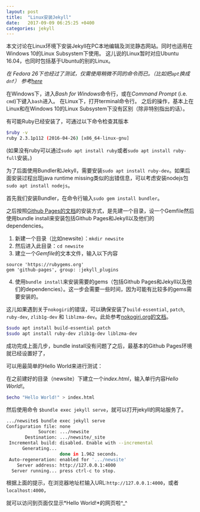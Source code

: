 ```yaml
---
layout: post
title:  "Linux安装Jekyll"
date:   2017-09-09 06:25:25 +0400
categories: jekyll 
---
```


 本文讨论在Linux环境下安装Jekyll在PC本地编辑及浏览静态网站。同时也适用在Windows 10的Linux Subsystem下使用。
 这儿说的Linux暂时对应Ubuntu 16.04，也同时包括基于Ubuntu的别的Linux。

 *在 Fedora 26下也经过了测试，仅需使用稍微不同的命令而已。（比如把`apt`换成`dnf`） 参考[here](/guide/install-jekyll)*

在Windows下，进入*Bash for Windows*命令行，或在*Command Prompt* (i.e. `cmd`)下键入`bash`进入。
在Linux下，打开terminal命令行。
之后的操作，基本上在Linux和在Windows 10的Linux Subsystem下没有区别（除非特别指出的话）。

有可能Ruby已经安装了，可通过以下命令检查其版本

```Bash
$ruby -v
ruby 2.3.1p112 (2016-04-26) [x86_64-linux-gnu]
```

(如果没有ruby可以通过`sudo apt install ruby`或者`sudo apt install ruby-full`安装。)

为了后面使用Bundler和Jekyll，需要安装`sudo apt install ruby-dev`。如果后面安装过程出现java runtime missing类似的出错信息，可以考虑安装nodejs包`sudo apt install nodejs`。

首先我们安装Bundler，在命令行输入`sudo gem install bundler`。

之后按照[Github Pages的文档][gp-set-local]的安装方式，是先建一个目录，设一个Gemfile然后使用bundle install来安装包括Github Pages和Jekyll以及他们的dependencies。

1. 新建一个目录（比如newsite）：`mkdir newsite`
2. 然后进入此目录：`cd newsite`
3. 建立一个*Gemfile*的文本文件，输入以下内容
```
source 'https://rubygems.org'
gem 'github-pages', group: :jekyll_plugins
```
4. 使用`bundle install`来安装需要的gems（包括Github Pages和Jekyll以及他们的dependencies）。这一步会需要一些时间，因为可能有比较多的gems需要安装的。

这儿如果遇到关于`nokogiri`的错误，可以确保安装了`build-essential`, `patch`, `ruby-dev`, `zlib1g-dev` 和 `liblzma-dev`。此处参考[nokogiri.org的文档][nokogiri-install]。

```Bash
$sudo apt install build-essential patch
$sudo apt install ruby-dev zlib1g-dev liblzma-dev
```
成功完成上面几步，bundle install没有问题了之后，最基本的Github Pages环境就已经设置好了，

可以用最简单的Hello World来进行测试：

在之前建好的目录（newsite）下建立一个*index.html*，输入单行内容*Hello World!*。

```bash
$echo "Hello World!" > index.html
```

然后使用命令 `$bundle exec jekyll serve`，就可以打开jekyll的网站服务了。

```bash
.../newsite$ bundle exec jekyll serve
Configuration file: none
            Source: .../newsite
       Destination: .../newsite/_site
 Incremental build: disabled. Enable with --incremental
      Generating...
                    done in 1.962 seconds.
 Auto-regeneration: enabled for '.../newsite'
    Server address: http://127.0.0.1:4000
  Server running... press ctrl-c to stop.
```

根据上面的提示，在浏览器地址栏输入URL:`http://127.0.0.1:4000`，或者`localhost:4000`，

就可以访问到页面仅显示*Hello World!*的网页啦^_^



[gp-set-local]: https://help.github.com/articles/setting-up-your-github-pages-site-locally-with-jekyll/
[nokogiri-install]:http://www.nokogiri.org/tutorials/installing_nokogiri.html
